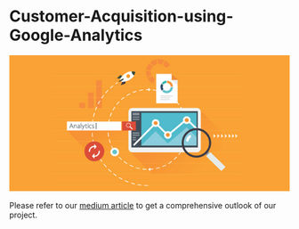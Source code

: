 # Customer-Acquisition-using-Google-Analytics
![Alt Text](GA.jpg)

Please refer to our [medium article](https://medium.com/analytics-vidhya/google-analytics-simplified-28c549babee6) to get a comprehensive outlook of our project.
